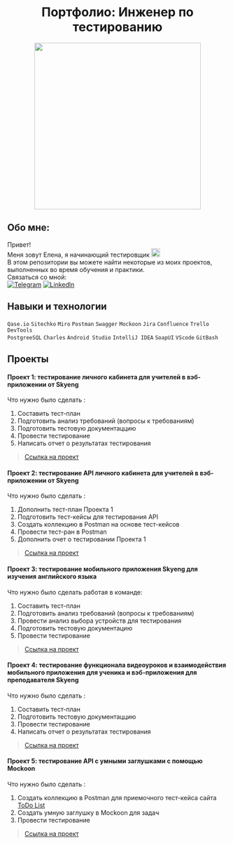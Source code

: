 <div align="center"> 
  <h1>Портфолио: Инженер по тестированию </h1> </div>
<div id="header" align="center">
  <img src="https://media.giphy.com/media/v1.Y2lkPTc5MGI3NjExZmE4NjRuMjF5YjA2OTZkcW13Mzh5bjVoYjJ5dHhuYmhoNWYzc21wZiZlcD12MV9pbnRlcm5hbF9naWZfYnlfaWQmY3Q9Zw/hpXdHPfFI5wTABdDx9/giphy.gif" width="380"/>
</div>

## Обо мне:
Привет!  
Меня зовут Елена, я начинающий тестировщик <img height="20" src="https://github.com/kenstavichute/QA_engineer/assets/146355792/4e0ab703-6a3c-459b-9568-dd087620d7cf">   
В этом репозитории вы можете найти некоторые из моих проектов, выполненных во время обучения и практики.  
Связаться со мной:   
[![Telegram](https://img.shields.io/badge/telegram-white?style=for-the-badge&logo=telegram&logoColor=%2326A5E4)](https://t.me/elena_kenza) 
[![LinkedIn](https://img.shields.io/badge/LinkedIn-white?style=for-the-badge&logo=LinkedIn&logoColor=%230A66C2)](https://www.linkedin.com/in/elena-kenstavichute/)
   
## Навыки и технологии

`Qase.io` `Sitechko` `Miro` `Postman` `Swagger` `Mockoon` `Jira` `Confluence` `Trello` `DevTools`   
`PostgreeSQL` `Charles` `Android Studio` `IntelliJ IDEA` `SoapUI` `VScode` `GitBash`
## Проекты

#### Проект 1: тестирование личного кабинета для учителей в вэб-приложении от Skyeng
Что нужно было сделать :
1. Составить тест-план
2. Подготовить анализ требований (вопросы к требованиям)
3. Подготовить тестовую документаццию
4. Провести тестирование
6. Написать отчет о результатах тестирования

> [Ссылка на проект](https://kenstavichute.notion.site/1-2-d1ff5b269972451392a338c348e0728e?pvs=4)
   
#### Проект 2: тестирование API личного кабинета для учителей в вэб-приложении от Skyeng
Что нужно было сделать :
1. Дополнить тест-план Проекта 1
2. Подготовить тест-кейсы для тестирования API
3. Создать коллекцию в Postman на основе тест-кейсов
4. Провести тест-ран в Postman
5. Дополнить очет о тестировании Проекта 1
   
> [Ссылка на проект](https://kenstavichute.notion.site/1-2-d1ff5b269972451392a338c348e0728e?pvs=4)
   
#### Проект 3: тестирование мобильного приложения Skyeng для изучения английского языка
Что нужно было сделать работая в команде:
1. Составить тест-план
2. Подготовить анализ требований (вопросы к требованиям)
3. Провести анализ выбора устройств для тестирования
4. Подготовить тестовую документацию
5. Провести тестирование

> [Ссылка на проект](https://kenstavichute.notion.site/4f214c2852eb46be90395f1f22fd7068?pvs=4)
   
#### Проект 4: тестирование функционала видеоуроков и взаимодействия мобильного приложения для ученика и вэб-приложения для преподавателя Skyeng
Что нужно было сделать :
1. Составить тест-план
3. Подготовить тестовую документаццию
4. Провести тестирование
6. Написать отчет о результатах тестирования

> [Ссылка на проект](https://kenstavichute.notion.site/2e26b674474345b59d3284b5e5dedeed?pvs=4)
   
#### Проект 5: тестирование API с умными заглушками с помощью Mockoon
Что нужно было сделать :
1. Создать коллекцию в Postman для приемочного тест-кейса сайта [ToDo List](https://sky-todo-list.herokuapp.com/)
2. Создать умную заглушку в Mockoon для задач
3. Провести тестирование
   
> [Ссылка на проект](https://github.com/kenstavichute/QA_engineer/blob/main/Project-3/Project3.md)
